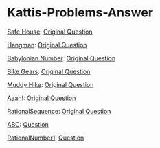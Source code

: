 # Kattis-Problems-Answer

[Safe House](https://github.com/R2333333/Kattis-Problems-Answer/blob/master/SafeHouse/src/SafeHouse.java): [Original Question](https://open.kattis.com/problems/safehouses)

[Hangman](https://github.com/R2333333/Kattis-Problems-Answer/blob/master/Hangman/src/Hangman.java): [Original Question](https://open.kattis.com/problems/hangman)

[Babylonian Number](https://github.com/R2333333/Kattis-Problems-Answer/blob/master/Babylonian%20Numbers/src/BabylonianNumbers.java): [Original Question](https://open.kattis.com/problems/babylonian)

[Bike Gears](https://github.com/R2333333/Kattis-Problems-Answer/blob/master/BikeGears/src/BakeGears.java): [Original Question](https://open.kattis.com/problems/bikegears)

[Muddy Hike](https://github.com/R2333333/Kattis-Problems-Answer/tree/master/Muddy%20Hike/src): [Original Question](https://open.kattis.com/problems/muddyhike)

[Aaah!](https://github.com/R2333333/Kattis-Problems-Answer/blob/master/Aaah!/src/Aaah.java): [Original Question](https://open.kattis.com/problems/aaah)

[RationalSequence](https://github.com/R2333333/Kattis-Problems-Answer/blob/master/RationalSequence2/src/RetionalSequence.java): [Original Question](https://open.kattis.com/problems/rationalsequence2)

[ABC](https://github.com/R2333333/Kattis-Problems-Answer/tree/master/src/ABC.java): [Question](https://open.kattis.com/problems/abc)

[RationalNumber1](https://github.com/R2333333/Kattis-Problems-Answer/tree/master/src/RationalNumber1.java): [Question](https://open.kattis.com/problems/rationalsequence)
